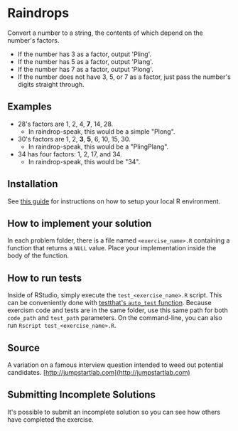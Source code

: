 # Raindrops

Convert a number to a string, the contents of which depend on the number's factors.

- If the number has 3 as a factor, output 'Pling'.
- If the number has 5 as a factor, output 'Plang'.
- If the number has 7 as a factor, output 'Plong'.
- If the number does not have 3, 5, or 7 as a factor,
  just pass the number's digits straight through.

## Examples

- 28's factors are 1, 2, 4, **7**, 14, 28.
  - In raindrop-speak, this would be a simple "Plong".
- 30's factors are 1, 2, **3**, **5**, 6, 10, 15, 30.
  - In raindrop-speak, this would be a "PlingPlang".
- 34 has four factors: 1, 2, 17, and 34.
  - In raindrop-speak, this would be "34".

## Installation
See [this guide](https://github.com/exercism/xr/blob/master/docs/INSTALLATION.md) for instructions on how to setup your local R environment.

## How to implement your solution
In each problem folder, there is a file named `<exercise_name>.R` containing a function that returns a `NULL` value. Place your implementation inside the body of the function.

## How to run tests
Inside of RStudio, simply execute the `test_<exercise_name>.R` script. This can be conveniently done with [testthat's `auto_test` function](https://www.rdocumentation.org/packages/testthat/topics/auto_test). Because exercism code and tests are in the same folder, use this same path for both  `code_path` and `test_path` parameters. On the command-line, you can also run `Rscript test_<exercise_name>.R`.

## Source

A variation on a famous interview question intended to weed out potential candidates. [http://jumpstartlab.com](http://jumpstartlab.com)

## Submitting Incomplete Solutions
It's possible to submit an incomplete solution so you can see how others have completed the exercise.
